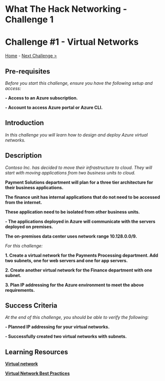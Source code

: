 
# What The Hack Networking - Challenge 1



# Challenge \#1 - Virtual Networks

[Home](../readme.md) - [Next Challenge >](./Challenge-2.md)


## Pre-requisites

*Before you start this challenge, ensure you have the following setup and access:*

**- Access to an Azure subscription.**

**- Account to access Azure portal or Azure CLI.**



## Introduction

*In this challenge you will learn how to design and deploy Azure virtual networks.*



## Description

*Contoso Inc. has decided to move their infrastructure to cloud. They will start with moving applications from two business units to cloud.*

**Payment Solutions department will plan for a three tier architecture for their business applications.**

**The finance unit has internal applications that do not need to be accessed from the internet.**

**These application need to be isolated from other business units.**

**- The applications deployed in Azure will communicate with the servers deployed on premises.**

**The on-premises data center uses network range 10.128.0.0/9.**



*For this challenge:*

**1. Create a virtual network for the Payments Processing department. Add two subnets, one for web servers and one for app servers.**

**2. Create another virtual network for the Finance department with one subnet.**

**3. Plan IP addressing for the Azure environment to meet the above requirements.**



## Success Criteria

*At the end of this challenge, you should be able to verify the following:*

**- Planned IP addressing for your virtual networks.**

**- Successfully created two virtual networks with subnets.**



## Learning Resources

**[Virtual network](https://docs.microsoft.com/en-us/azure/virtual-network/virtual-networks-overview)**

**[Virtual Network Best Practices](https://docs.microsoft.com/en-us/azure/virtual-network/concepts-and-best-practices)**
